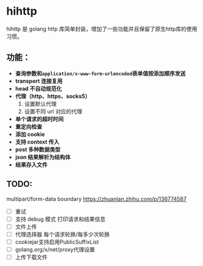 # hihttp

hihttp 是 golang http 库简单封装，增加了一些功能并且保留了原生http库的使用习惯。

## 功能：

- **查询参数和`application/x-www-form-urlencoded`表单值按添加顺序发送**
- **transport 连接复用**
- **head 不自动规范化**
- **代理（http、https、socks5）**
  1. 设置默认代理
  2. 设置不同 url 对应的代理
- **单个请求的超时时间**
- **重定向检查**
- **添加 cookie**
- **支持 context 传入**
- **post 多种数据类型**
- **json 结果解析为结构体**
- **结果存入文件**

## TODO:
multipart/form-data
boundary
https://zhuanlan.zhihu.com/p/136774587

- [ ] 重试
- [ ] 支持 debug 模式 打印请求和结果信息
- [ ] 文件上传
- [ ] 代理选择器 每个请求轮换/每多少次轮换
- [ ] cookiejar支持启用PublicSuffixList
- [ ] golang.org/x/net/proxy代理设置
- [ ] 上传下载文件
